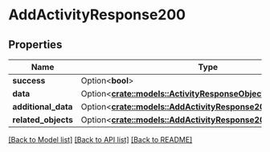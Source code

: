 # AddActivityResponse200

## Properties

Name | Type | Description | Notes
------------ | ------------- | ------------- | -------------
**success** | Option<**bool**> |  | [optional]
**data** | Option<[**crate::models::ActivityResponseObject**](activityResponseObject.md)> |  | [optional]
**additional_data** | Option<[**crate::models::AddActivityResponse200AdditionalData**](addActivityResponse200_additional_data.md)> |  | [optional]
**related_objects** | Option<[**crate::models::AddActivityResponse200RelatedObjects**](addActivityResponse200_related_objects.md)> |  | [optional]

[[Back to Model list]](../README.md#documentation-for-models) [[Back to API list]](../README.md#documentation-for-api-endpoints) [[Back to README]](../README.md)


